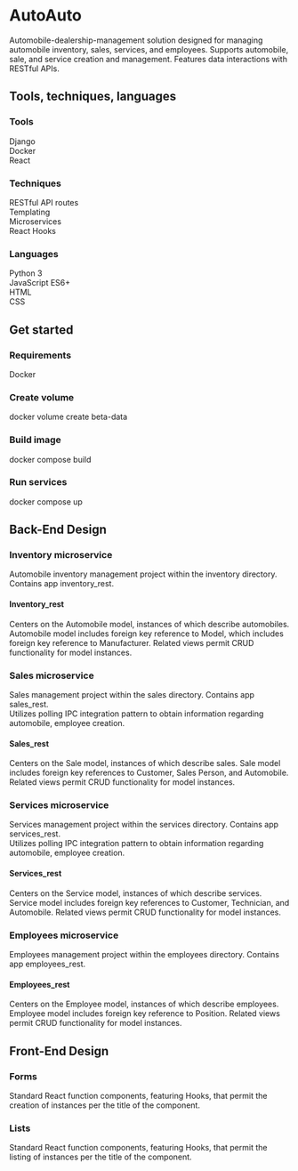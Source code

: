 # AutoAuto
Automobile-dealership-management solution designed for managing automobile inventory, sales, services, and employees. Supports automobile, sale, and service creation and management. Features data interactions with RESTful APIs.


## Tools, techniques, languages

### Tools
Django <br/>
Docker <br/>
React <br/>

### Techniques
RESTful API routes <br/>
Templating <br/>
Microservices <br/>
React Hooks <br/>

### Languages
Python 3 <br/>
JavaScript ES6+ <br/>
HTML <br/>
CSS <br/>


## Get started

### Requirements
Docker

### Create volume
docker volume create beta-data

### Build image
docker compose build

### Run services
docker compose up



## Back-End Design

### Inventory microservice
Automobile inventory management project within the inventory directory. Contains app inventory_rest.

#### Inventory_rest
Centers on the Automobile model, instances of which describe automobiles. Automobile model includes foreign key reference to Model, which includes foreign key reference to Manufacturer. Related views permit CRUD functionality for model instances.


### Sales microservice
Sales management project within the sales directory. Contains app sales_rest. </br>
Utilizes polling IPC integration pattern to obtain information regarding automobile, employee creation.

#### Sales_rest
Centers on the Sale model, instances of which describe sales. Sale model includes foreign key references to Customer, Sales Person, and Automobile. Related views permit CRUD functionality for model instances.

### Services microservice
Services management project within the services directory. Contains app services_rest. </br>
Utilizes polling IPC integration pattern to obtain information regarding automobile, employee creation.

#### Services_rest
Centers on the Service model, instances of which describe services. Service model includes foreign key references to Customer, Technician, and Automobile. Related views permit CRUD functionality for model instances.


### Employees microservice
Employees management project within the employees directory. Contains app employees_rest. </br>

#### Employees_rest
Centers on the Employee model, instances of which describe employees. Employee model includes foreign key reference to Position. Related views permit CRUD functionality for model instances.


## Front-End Design

### Forms
Standard React function components, featuring Hooks, that permit the creation of instances per the title of the component.

### Lists
Standard React function components, featuring Hooks, that permit the listing of instances per the title of the component.
